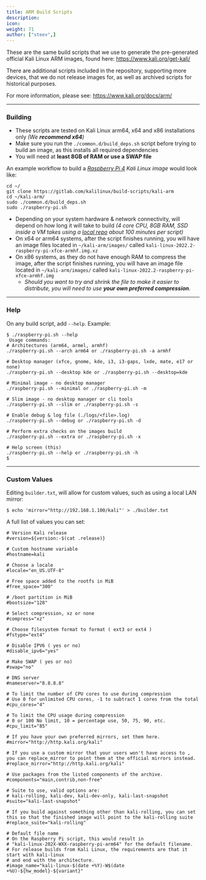 ```yaml
---
title: ARM Build Scripts
description:
icon:
weight: 71
author: ["steev",]
---
```


These are the same build scripts that we use to generate the pre-generated official Kali Linux ARM images, found here: <https://www.kali.org/get-kali/>

There are additional scripts included in the repository, supporting more devices, that we do not release images for, as well as archived scripts for historical purposes.

For more information, please see: <https://www.kali.org/docs/arm/>

- - -

### Building

- These scripts are tested on Kali Linux arm64, x64 and x86 installations only _(We **recommend x64**)_
- Make sure you run the `./common.d/build_deps.sh` script before trying to build an image, as this installs all required dependencies
- You will need at **least 8GB of RAM or use a SWAP file**

An example workflow to build a _[Raspberry Pi 4](https://www.kali.org/docs/arm/raspberry-pi-4/) Kali Linux image_ would look like:

```console
cd ~/
git clone https://gitlab.com/kalilinux/build-scripts/kali-arm
cd ~/kali-arm/
sudo ./common.d/build_deps.sh
sudo ./raspberry-pi.sh
```

- Depending on your system hardware & network connectivity, will depend on how long it will take to build _(4 core CPU, 8GB RAM, SSD inside a VM takes using a [local repo](https://www.kali.org/docs/community/setting-up-a-kali-linux-mirror/) about 100 minutes per script)_
- On x64 or arm64 systems, after the script finishes running, you will have an image files located in `~/kali-arm/images/` called `kali-linux-2022.2-raspberry-pi-xfce-armhf.img.xz`
- On x86 systems, as they do not have enough RAM to compress the image, after the script finishes running, you will have an image file located in `~/kali-arm/images/` called `kali-linux-2022.2-raspberry-pi-xfce-armhf.img`
  - _Should you want to try and shrink the file to make it easier to distribute, you will need to use **your own preferred compression**_.

- - -

### Help

On any build script, add `--help`. Example:

```console
$ ./raspberry-pi.sh --help
 Usage commands:
# Architectures (arm64, armel, armhf)
./raspberry-pi.sh --arch arm64 or ./raspberry-pi.sh -a armhf

# Desktop manager (xfce, gnome, kde, i3, i3-gaps, lxde, mate, e17 or none)
./raspberry-pi.sh --desktop kde or ./raspberry-pi.sh --desktop=kde

# Minimal image - no desktop manager
./raspberry-pi.sh --minimal or ./raspberry-pi.sh -m

# Slim image - no desktop manager or cli tools
./raspberry-pi.sh --slim or ./raspberry-pi.sh -s

# Enable debug & log file (./logs/<file>.log)
./raspberry-pi.sh --debug or ./raspberry-pi.sh -d

# Perform extra checks on the images build
./raspberry-pi.sh --extra or ./raspberry-pi.sh -x

# Help screen (this)
./raspberry-pi.sh --help or ./raspberry-pi.sh -h
$
```

- - -

### Custom Values

Editing `builder.txt`, will allow for custom values, such as using a local LAN mirror:

```console
$ echo 'mirror="http://192.168.1.100/kali"' > ./builder.txt
```

A full list of values you can set:

```plaintext
# Version Kali release
#version=${version:-$(cat .release)}

# Custom hostname variable
#hostname=kali

# Choose a locale
#locale="en_US.UTF-8"

# Free space added to the rootfs in MiB
#free_space="300"

# /boot partition in MiB
#bootsize="128"

# Select compression, xz or none
#compress="xz"

# Choose filesystem format to format ( ext3 or ext4 )
#fstype="ext4"

# Disable IPV6 ( yes or no)
#disable_ipv6="yes"

# Make SWAP ( yes or no)
#swap="no"

# DNS server
#nameserver="8.8.8.8"

# To limit the number of CPU cores to use during compression
# Use 0 for unlimited CPU cores, -1 to subtract 1 cores from the total
#cpu_cores="4"

# To limit the CPU usage during compression
# 0 or 100 No limit, 10 = percentage use, 50, 75, 90, etc.
#cpu_limit="85"

# If you have your own preferred mirrors, set them here.
#mirror="http://http.kali.org/kali"

# If you use a custom mirror that your users won't have access to , you can replace_mirror to point them at the official mirrors instead.
#replace_mirror="http://http.kali.org/kali"

# Use packages from the listed components of the archive.
#components="main,contrib,non-free"

# Suite to use, valid options are:
# kali-rolling, kali-dev, kali-dev-only, kali-last-snapshot
#suite="kali-last-snapshot"

# If you build against something other than kali-rolling, you can set this so that the finished image will point to the kali-rolling suite
#replace_suite="kali-rolling"

# Default file name
# On the Raspberry Pi script, this would result in
# "kali-linux-202X-WXX-raspberry-pi-arm64" for the default filename.
# For release builds from Kali Linux, the requirements are that it start with kali-linux
# and end with the architecture.
#image_name="kali-linux-$(date +%Y)-W$(date +%U)-${hw_model}-${variant}"
```
